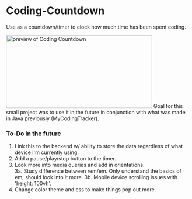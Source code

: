 # Coding-Countdown
Use as a countdown/timer to clock how much time has been spent coding.

<img src="https://i.gyazo.com/80a83648b7e00d8c8d1b1648e266a823.png" alt="preview of Coding Countdown" width="400" height="200" />
Goal for this small project was to use it in the future in conjunction with what was made in Java previously (MyCodingTracker).

### To-Do in the future
1. Link this to the backend w/ ability to store the data regardless of what device I'm currently using.
2. Add a pause/play/stop button to the timer.
3. Look more into media queries and add in orientations.<br/>
  3a. Study difference between rem/em.  Only understand the basics of em; should look into it more.
  3b. Mobile device scrolling issues with 'height: 100vh'.
4. Change color theme and css to make things pop out more.
